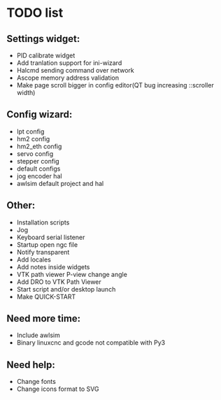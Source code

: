 # TODO list

## Settings widget:

* PID calibrate widget
* Add tranlation support for ini-wizard
* Halcmd sending command over network
* Ascope memory address validation
* Make page scroll bigger in config editor(QT bug increasing ::scroller width)
    
## Config wizard:

* lpt config
* hm2 config
* hm2_eth config
* servo config
* stepper config
* default configs
* jog encoder hal
* awlsim default project and hal

## Other:

* Installation scripts
* Jog
* Keyboard serial listener
* Startup open ngc file
* Notify transparent
* Add locales
* Add notes inside widgets    
* VTK path viewer P-view change angle
* Add DRO to VTK Path Viewer 
* Start script and/or desktop launch
* Make QUICK-START

## Need more time:

* Include awlsim
* Binary linuxcnc and gcode not compatible with Py3

## Need help:

* Change fonts
* Change icons format to SVG